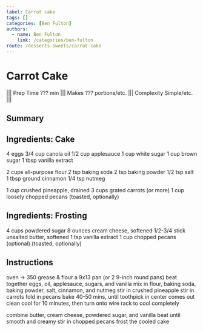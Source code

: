 ```yaml
---
label: Carrot cake
tags: []
categories: [Ben Fulton]
authors:
  - name: Ben Fulton
    link: /categories/ben-fulton
route: /desserts-sweets/carrot-cake
---
```


# Carrot Cake
<!--- ![](/static/banners/???.webp) --->

||| Prep Time
??? min
||| Makes
??? portions/etc.
||| Complexity
Simple/etc.
|||

## Summary

## Ingredients: Cake
4 eggs
3/4 cup canola oil
1/2 cup applesauce
1 cup white sugar
1 cup brown sugar
1 tbsp vanilla extract

2 cups all-purpose flour
2 tsp baking soda
2 tsp baking powder
1/2 tsp salt
1 tbsp ground cinnamon
1/4 tsp nutmeg

1 cup crushed pineapple, drained
3 cups grated carrots (or more)
1 cup loosely chopped pecans (toasted, optionally)

## Ingredients: Frosting
4 cups powdered sugar
8 ounces cream cheese, softened
1/2-3/4 stick unsalted butter, softened
1 tsp vanilla extract
1 cup chopped pecans (optional) (toasted, optionally)

## Instructions
oven -> 350
grease & flour a 9x13 pan (or 2 9-inch round pans)
beat together eggs, oil, applesauce, sugars, and vanilla
mix in flour, baking soda, baking powder, salt, cinnamon, and nutmeg
stir in crushed pineapple
stir in carrots
fold in pecans
bake 40-50 mins, until toothpick in center comes out clean
cool for 10 minutes, then turn onto wire rack to cool completely

combine butter, cream cheese, powdered sugar, and vanilla
beat until smooth and creamy
stir in chopped pecans
frost the cooled cake
